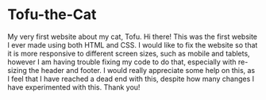 # Tofu-the-Cat
My very first website about my cat, Tofu.
Hi there! This was the first website I ever made using both HTML and CSS. I would like to fix the website so that it is more responsive to different screen sizes, such as mobile and tablets, however I am having trouble fixing my code to do that, especially with re-sizing the header and footer.
I would really appreciate some help on this, as I feel that I have reached a dead end with this, despite how many changes I have experimented with this.
Thank you!
